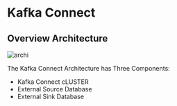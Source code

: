 # Kafka Connect

## Overview Architecture

![archi](https://res.cloudinary.com/hevo/image/upload/c_scale,w_512,h_251,dpr_2/f_auto,q_auto/v1685937082/hevo-learn-1/unnamed-32.png?_i=AA)

The Kafka Connect Architecture has Three Components:
- Kafka Connect cLUSTER
- External Source Database
- External Sink Database
